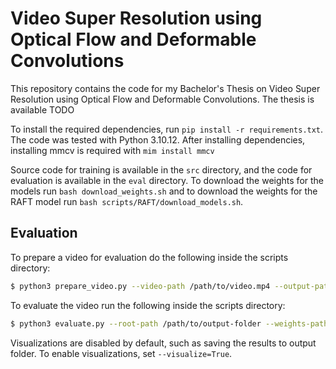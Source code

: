 # Video Super Resolution using Optical Flow and Deformable Convolutions

This repository contains the code for my Bachelor's Thesis on Video Super Resolution using Optical Flow and Deformable Convolutions. The thesis is available TODO

To install the required dependencies, run `pip install -r requirements.txt`. The code was tested with Python 3.10.12. After installing dependencies, installing mmcv is required with `mim install mmcv`

Source code for training is available in the `src` directory, and the code for evaluation is available in the `eval` directory. To download the weights for the models run `bash download_weights.sh` and to download the weights for the RAFT model run `bash scripts/RAFT/download_models.sh`.

## Evaluation

To prepare a video for evaluation do the following inside the scripts directory:

```bash
$ python3 prepare_video.py --video-path /path/to/video.mp4 --output-path /path/to/output-folder --raft-weights /path/to/raft-weights.pth
```

To evaluate the video run the following inside the scripts directory:

```bash
$ python3 evaluate.py --root-path /path/to/output-folder --weights-path /path/to/weights.ckpt --output-path /path/to/output-folder --visualize=True
```

Visualizations are disabled by default, such as saving the results to output folder. To enable visualizations, set `--visualize=True`.


